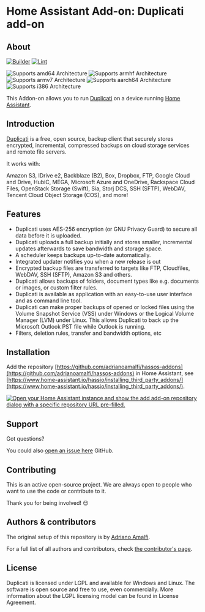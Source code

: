 # Home Assistant Add-on: Duplicati add-on

## About

[![Builder](https://github.com/adrianoamalfi/hassos-addons/actions/workflows/builder.yaml/badge.svg?branch=main)](https://github.com/adrianoamalfi/hassos-addons/actions/workflows/builder.yaml)
[![Lint](https://github.com/adrianoamalfi/hassos-addons/actions/workflows/lint.yaml/badge.svg)](https://github.com/adrianoamalfi/hassos-addons/actions/workflows/lint.yaml)

![Supports amd64 Architecture][amd64-shield]
![Supports armhf Architecture][armhf-shield]
![Supports armv7 Architecture][armv7-shield]
![Supports aarch64 Architecture][aarch64-shield]
![Supports i386 Architecture][i386-shield]

This Addon-on allows you to run [Duplicati](https://www.duplicati.com/) on a device running [Home Assistant](https://www.home-assistant.io/).

## Introduction

[Duplicati](https://www.duplicati.com/) is a free, open source, backup client that securely stores encrypted, incremental, compressed backups on cloud storage services and remote file servers.

It works with:

Amazon S3, IDrive e2, Backblaze (B2), Box, Dropbox, FTP, Google Cloud and Drive, HubiC, MEGA, Microsoft Azure and OneDrive, Rackspace Cloud Files, OpenStack Storage (Swift), Sia, Storj DCS, SSH (SFTP), WebDAV, Tencent Cloud Object Storage (COS), and more!

## Features

- Duplicati uses AES-256 encryption (or GNU Privacy Guard) to secure all data before it is uploaded.
- Duplicati uploads a full backup initially and stores smaller, incremental updates afterwards to save bandwidth and storage space.
- A scheduler keeps backups up-to-date automatically.
- Integrated updater notifies you when a new release is out
- Encrypted backup files are transferred to targets like FTP, Cloudfiles, WebDAV, SSH (SFTP), Amazon S3 and others.
- Duplicati allows backups of folders, document types like e.g. documents or images, or custom filter rules.
- Duplicati is available as application with an easy-to-use user interface and as command line tool.
- Duplicati can make proper backups of opened or locked files using the Volume Snapshot Service (VSS) under Windows or the Logical Volume Manager (LVM) under Linux. This allows Duplicati to back up the Microsoft Outlook PST file while Outlook is running.
- Filters, deletion rules, transfer and bandwidth options, etc

## Installation

Add the repository [https://github.com/adrianoamalfi/hassos-addons](https://github.com/adrianoamalfi/hassos-addons) in Home Assistant, see [https://www.home-assistant.io/hassio/installing_third_party_addons/](https://www.home-assistant.io/hassio/installing_third_party_addons/).

[![Open your Home Assistant instance and show the add add-on repository dialog with a specific repository URL pre-filled.](https://my.home-assistant.io/badges/supervisor_add_addon_repository.svg)](https://my.home-assistant.io/redirect/supervisor_add_addon_repository/?repository_url=https%3A%2F%2Fgithub.com%2Fadrianoamalfi%2Fhassos-addons)

## Support

Got questions?

You could also [open an issue here](https://github.com/adrianoamalfi/hassos-addons/issues/new/choose) GitHub.

## Contributing

This is an active open-source project. We are always open to people who want to
use the code or contribute to it.

Thank you for being involved! :heart_eyes:

## Authors & contributors

The original setup of this repository is by [Adriano Amalfi](https://github.com/adrianoamalfi).

For a full list of all authors and contributors,
check [the contributor's page](https://github.com/adrianoamalfi/hassos-addons/graphs/contributors).

## License

Duplicati is licensed under LGPL and available for Windows and Linux. The software is open source and free to use, even commercially. More information about the LGPL licensing model can be found in License Agreement.

[aarch64-shield]: https://img.shields.io/badge/aarch64-yes-green.svg
[amd64-shield]: https://img.shields.io/badge/amd64-yes-green.svg
[armhf-shield]: https://img.shields.io/badge/armhf-yes-green.svg
[armv7-shield]: https://img.shields.io/badge/armv7-yes-green.svg
[i386-shield]: https://img.shields.io/badge/i386-yes-green.svg
